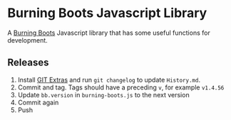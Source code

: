Burning Boots Javascript Library
=====================

A [Burning Boots](http://www.burningboots.co.uk) Javascript library that has some useful functions for development.

Releases
--------
1. Install [GIT Extras](https://github.com/visionmedia/git-extras) and run `git changelog` to update `History.md`.
3. Commit and tag.  Tags should have a preceding `v`, for example `v1.4.56`
4. Update `bb.version` in `burning-boots.js` to the next version
5. Commit again
6. Push
